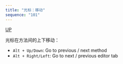 ```yaml
---
title: "光标：移动"
sequence: "101"
---
```


[UP](/ide/intellij-idea-index.html)


光标在方法间的上下移动：

- `Alt + Up/Down`: Go to previous / next method
- `Alt + Right/Left`: Go to next / previous editor tab

